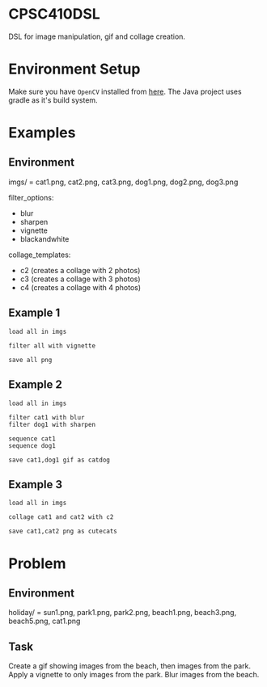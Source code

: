 # CPSC410DSL
DSL for image manipulation, gif and collage creation. 

# Environment Setup
Make sure you have `OpenCV` installed from [here](https://opencv.org/releases/).
The Java project uses gradle as it's build system.


# Examples
## Environment
imgs/ = cat1.png, cat2.png, cat3.png, dog1.png, dog2.png, dog3.png

filter_options:
- blur
- sharpen 
- vignette
- blackandwhite

collage_templates:
- c2 (creates a collage with 2 photos)
- c3 (creates a collage with 3 photos)
- c4 (creates a collage with 4 photos)


## Example 1
```
load all in imgs

filter all with vignette

save all png
```

## Example 2
```
load all in imgs

filter cat1 with blur
filter dog1 with sharpen

sequence cat1
sequence dog1

save cat1,dog1 gif as catdog
```

## Example 3
```
load all in imgs

collage cat1 and cat2 with c2

save cat1,cat2 png as cutecats
```

# Problem
## Environment
holiday/ = sun1.png, park1.png, park2.png, beach1.png, beach3.png, beach5.png, cat1.png

## Task
Create a gif showing images from the beach, then images from the park. Apply a vignette to only images from the park. Blur images from the beach.


